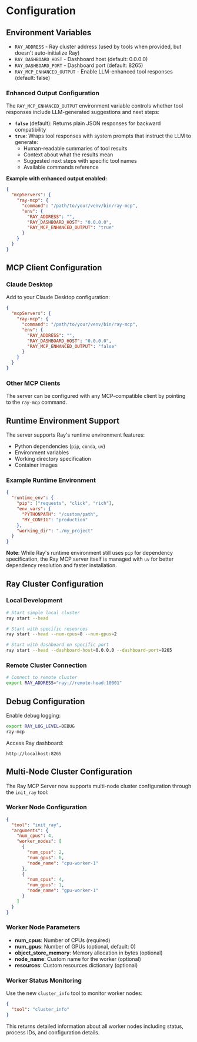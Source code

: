 # Configuration

## Environment Variables
- `RAY_ADDRESS` - Ray cluster address (used by tools when provided, but doesn't auto-initialize Ray)
- `RAY_DASHBOARD_HOST` - Dashboard host (default: 0.0.0.0)
- `RAY_DASHBOARD_PORT` - Dashboard port (default: 8265)
- `RAY_MCP_ENHANCED_OUTPUT` - Enable LLM-enhanced tool responses (default: false)

### Enhanced Output Configuration

The `RAY_MCP_ENHANCED_OUTPUT` environment variable controls whether tool responses include LLM-generated suggestions and next steps:

- **`false`** (default): Returns plain JSON responses for backward compatibility
- **`true`**: Wraps tool responses with system prompts that instruct the LLM to generate:
  - Human-readable summaries of tool results
  - Context about what the results mean
  - Suggested next steps with specific tool names
  - Available commands reference

**Example with enhanced output enabled:**
```json
{
  "mcpServers": {
    "ray-mcp": {
      "command": "/path/to/your/venv/bin/ray-mcp",
      "env": {
        "RAY_ADDRESS": "",
        "RAY_DASHBOARD_HOST": "0.0.0.0",
        "RAY_MCP_ENHANCED_OUTPUT": "true"
      }
    }
  }
}
```

## MCP Client Configuration

### Claude Desktop
Add to your Claude Desktop configuration:

```json
{
  "mcpServers": {
    "ray-mcp": {
      "command": "/path/to/your/venv/bin/ray-mcp",
      "env": {
        "RAY_ADDRESS": "",
        "RAY_DASHBOARD_HOST": "0.0.0.0",
        "RAY_MCP_ENHANCED_OUTPUT": "false"
      }
    }
  }
}
```

### Other MCP Clients
The server can be configured with any MCP-compatible client by pointing to the `ray-mcp` command.

## Runtime Environment Support
The server supports Ray's runtime environment features:
- Python dependencies (`pip`, `conda`, `uv`)
- Environment variables
- Working directory specification
- Container images

### Example Runtime Environment
```json
{
  "runtime_env": {
    "pip": ["requests", "click", "rich"],
    "env_vars": {
      "PYTHONPATH": "/custom/path",
      "MY_CONFIG": "production"
    },
    "working_dir": "./my_project"
  }
}
```

**Note**: While Ray's runtime environment still uses `pip` for dependency specification, the Ray MCP server itself is managed with `uv` for better dependency resolution and faster installation.

## Ray Cluster Configuration

### Local Development
```bash
# Start simple local cluster
ray start --head

# Start with specific resources
ray start --head --num-cpus=8 --num-gpus=2

# Start with dashboard on specific port
ray start --head --dashboard-host=0.0.0.0 --dashboard-port=8265
```

### Remote Cluster Connection
```bash
# Connect to remote cluster
export RAY_ADDRESS="ray://remote-head:10001"
```

## Debug Configuration

Enable debug logging:
```bash
export RAY_LOG_LEVEL=DEBUG
ray-mcp
```

Access Ray dashboard:
```
http://localhost:8265
```

## Multi-Node Cluster Configuration

The Ray MCP Server now supports multi-node cluster configuration through the `init_ray` tool:

### Worker Node Configuration
```json
{
  "tool": "init_ray",
  "arguments": {
    "num_cpus": 4,
    "worker_nodes": [
      {
        "num_cpus": 2,
        "num_gpus": 0,
        "node_name": "cpu-worker-1"
      },
      {
        "num_cpus": 4,
        "num_gpus": 1,
        "node_name": "gpu-worker-1"
      }
    ]
  }
}
```

### Worker Node Parameters
- **num_cpus**: Number of CPUs (required)
- **num_gpus**: Number of GPUs (optional, default: 0)
- **object_store_memory**: Memory allocation in bytes (optional)
- **node_name**: Custom name for the worker (optional)
- **resources**: Custom resources dictionary (optional)

### Worker Status Monitoring
Use the new `cluster_info` tool to monitor worker nodes:
```json
{
  "tool": "cluster_info"
}
```

This returns detailed information about all worker nodes including status, process IDs, and configuration details. 